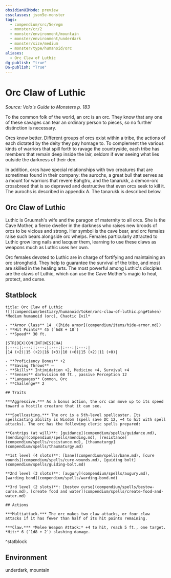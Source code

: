 ```yaml
---
obsidianUIMode: preview
cssclasses: json5e-monster
tags:
  - compendium/src/5e/vgm
  - monster/cr/2
  - monster/environment/mountain
  - monster/environment/underdark
  - monster/size/medium
  - monster/type/humanoid/orc
aliases:
  - Orc Claw of Luthic
dg-publish: "true"
DG-publish: "True"
---
```

# Orc Claw of Luthic
*Source: Volo's Guide to Monsters p. 183*  

To the common folk of the world, an orc is an orc. They know that any one of these savages can tear an ordinary person to pieces, so no further distinction is necessary.

Orcs know better. Different groups of orcs exist within a tribe, the actions of each dictated by the deity they pay homage to. To complement the various kinds of warriors that spill forth to ravage the countryside, each tribe has members that remain deep inside the lair, seldom if ever seeing what lies outside the darkness of their den.

In addition, orcs have special relationships with two creatures that are sometimes found in their company: the aurochs, a great bull that serves as a mount for warriors that revere Bahgtru, and the tanarukk, a demon-orc crossbreed that is so depraved and destructive that even orcs seek to kill it. The aurochs is described in appendix A. The tanarukk is described below.

## Orc Claw of Luthic

Luthic is Gruumsh's wife and the paragon of maternity to all orcs. She is the Cave Mother, a fierce dweller in the darkness who raises new broods of orcs to be vicious and strong. Her symbol is the cave bear, and orc females raise such bears alongside orc whelps. Females particularly attracted to Luthic grow long nails and lacquer them, learning to use these claws as weapons much as Luthic uses her own.

Orc females devoted to Luthic are in charge of fortifying and maintaining an orc stronghold. They help to guarantee the survival of the tribe, and most are skilled in the healing arts. The most powerful among Luthic's disciples are the claws of Luthic, which can use the Cave Mother's magic to heal, protect, and curse.

## Statblock

```ad-statblock
title: Orc Claw of Luthic
![](compendium/bestiary/humanoid/token/orc-claw-of-luthic.png#token)
*Medium humanoid (orc), Chaotic Evil*

- **Armor Class** 14  ([hide armor](compendium/items/hide-armor.md))
- **Hit Points** 45 (`6d8 + 18`)
- **Speed** 30 ft.

|STR|DEX|CON|INT|WIS|CHA|
|:---:|:---:|:---:|:---:|:---:|:---:|
|14 (+2)|15 (+2)|16 (+3)|10 (+0)|15 (+2)|11 (+0)|

- **Proficiency Bonus** +2
- **Saving Throws** ⏤
- **Skills** Intimidation +2, Medicine +4, Survival +4
- **Senses** darkvision 60 ft., passive Perception 12
- **Languages** Common, Orc
- **Challenge** 2

## Traits

***Aggressive.*** As a bonus action, the orc can move up to its speed toward a hostile creature that it can see.

***Spellcasting.*** The orc is a 5th-level spellcaster. Its spellcasting ability is Wisdom (spell save DC 12, +4 to hit with spell attacks). The orc has the following cleric spells prepared:

**Cantrips (at will)**: [guidance](compendium/spells/guidance.md), [mending](compendium/spells/mending.md), [resistance](compendium/spells/resistance.md), [thaumaturgy](compendium/spells/thaumaturgy.md)

**1st level (4 slots)**: [bane](compendium/spells/bane.md), [cure wounds](compendium/spells/cure-wounds.md), [guiding bolt](compendium/spells/guiding-bolt.md)

**2nd level (3 slots)**: [augury](compendium/spells/augury.md), [warding bond](compendium/spells/warding-bond.md)

**3rd level (2 slots)**: [bestow curse](compendium/spells/bestow-curse.md), [create food and water](compendium/spells/create-food-and-water.md)

## Actions

***Multiattack.*** The orc makes two claw attacks, or four claw attacks if it has fewer than half of its hit points remaining.

***Claw.*** *Melee Weapon Attack:* +4 to hit, reach 5 ft., one target. *Hit:* 6 (`1d8 + 2`) slashing damage.
```
^statblock

## Environment

underdark, mountain